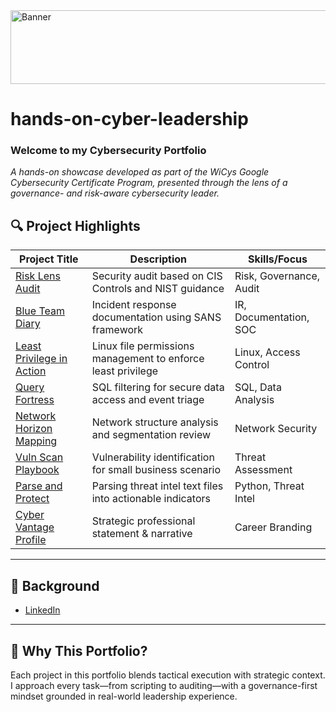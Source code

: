 <img width="1061" height="118" alt="Banner" src="https://github.com/user-attachments/assets/a38b643d-2800-403f-ba08-bf4ade39a0c3" />

# hands-on-cyber-leadership
### **Welcome to my Cybersecurity Portfolio** 
*A hands-on showcase developed as part of the WiCys Google Cybersecurity Certificate Program, presented through the lens of a governance- and risk-aware cybersecurity leader.*


## 🔍 Project Highlights

| Project Title | Description | Skills/Focus |
|---------------|-------------|--------------|
| [Risk Lens Audit](https://github.com/MZWANGCYBER/risk-lens-audit) | Security audit based on CIS Controls and NIST guidance | Risk, Governance, Audit |
| [Blue Team Diary](https://github.com/MZWANGCYBER/blue-team-diary) | Incident response documentation using SANS framework | IR, Documentation, SOC |
| [Least Privilege in Action](https://github.com/MZWANGCYBER/least-privilege-in-action) | Linux file permissions management to enforce least privilege | Linux, Access Control |
| [Query Fortress](https://github.com/MZWANGCYBER/query-fortress) | SQL filtering for secure data access and event triage | SQL, Data Analysis |
| [Network Horizon Mapping](https://github.com/MZWANGCYBER/network-horizon-mapping) | Network structure analysis and segmentation review | Network Security |
| [Vuln Scan Playbook](https://github.com/MZWANGCYBER/vuln-scan-playbook) | Vulnerability identification for small business scenario | Threat Assessment |
| [Parse and Protect](https://github.com/MZWANGCYBER/parse-and-protect) | Parsing threat intel text files into actionable indicators | Python, Threat Intel |
| [Cyber Vantage Profile](https://github.com/MZWANGCYBER/cyber-vantage-profile) | Strategic professional statement & narrative | Career Branding |

---

## 📄 Background

- [LinkedIn](https://linkedin.com/in/mariezw)

---

## 🎯 Why This Portfolio?

Each project in this portfolio blends tactical execution with strategic context. I approach every task—from scripting to auditing—with a governance-first mindset grounded in real-world leadership experience.
